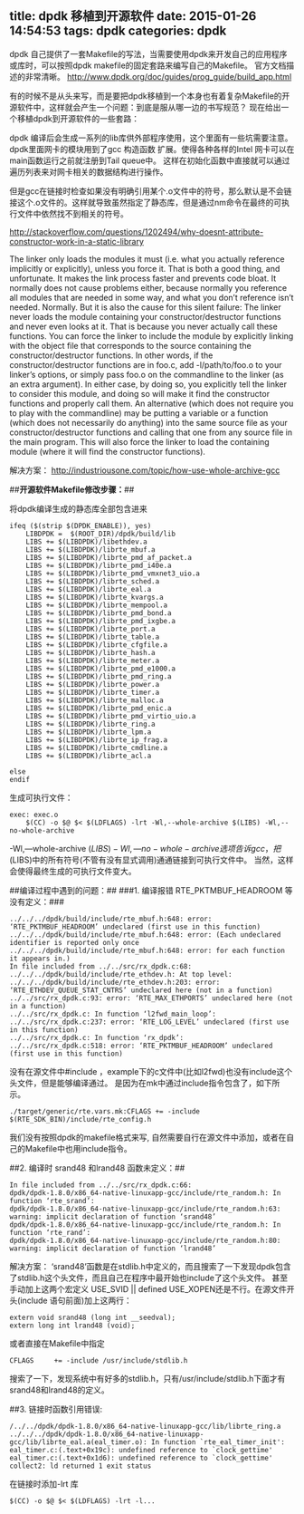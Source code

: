 ﻿title: dpdk 移植到开源软件
date: 2015-01-26 14:54:53
tags: dpdk
categories: dpdk
---
dpdk 自己提供了一套Makefile的写法，当需要使用dpdk来开发自己的应用程序或库时，可以按照dpdk makefile的固定套路来编写自己的Makefile。
官方文档描述的非常清晰。
http://www.dpdk.org/doc/guides/prog_guide/build_app.html

有的时候不是从头来写，而是要把dpdk移植到一个本身也有着复杂Makefile的开源软件中，这样就会产生一个问题：到底是服从哪一边的书写规范？
现在给出一个移植dpdk到开源软件的一些套路：

dpdk 编译后会生成一系列的lib库供外部程序使用，这个里面有一些坑需要注意。dpdk里面网卡的模块用到了gcc 构造函数 扩展。使得各种各样的Intel 网卡可以在main函数运行之前就注册到Tail queue中。
这样在初始化函数中直接就可以通过遍历列表来对网卡相关的数据结构进行操作。
<!-- more -->
但是gcc在链接时检查如果没有明确引用某个.o文件中的符号，那么默认是不会链接这个.o文件的。这样就导致虽然指定了静态库，但是通过nm命令在最终的可执行文件中依然找不到相关的符号。

http://stackoverflow.com/questions/1202494/why-doesnt-attribute-constructor-work-in-a-static-library

The linker only loads the modules it must (i.e. what you actually reference implicitly or explicitly), unless you force it.
That is both a good thing, and unfortunate. It makes the link process faster and prevents code bloat. It normally does not cause problems either, because normally you reference all modules that are needed in some way, and what you don’t reference isn’t needed. Normally.
But it is also the cause for this silent failure: The linker never loads the module containing your constructor/destructor functions and never even looks at it. That is because you never actually call these functions.
You can force the linker to include the module by explicitly linking with the object file that corresponds to the source containing the constructor/destructor functions.
In other words, if the constructor/destructor functions are in foo.c, add -l/path/to/foo.o to your linker’s options, or simply pass foo.o on the commandline to the linker (as an extra argument).
In either case, by doing so, you explicitly tell the linker to consider this module, and doing so will make it find the constructor functions and properly call them.
An alternative (which does not require you to play with the commandline) may be putting a variable or a function (which does not necessarily do anything) into the same source file as your constructor/destructor functions and calling that one from any source file in the main program.
This will also force the linker to load the containing module (where it will find the constructor functions).

解决方案：
http://industriousone.com/topic/how-use-whole-archive-gcc

##**开源软件Makefile修改步骤：**##

将dpdk编译生成的静态库全部包含进来
``` 
ifeq ($(strip $(DPDK_ENABLE)), yes)
    LIBDPDK =  $(ROOT_DIR)/dpdk/build/lib
    LIBS += $(LIBDPDK)/libethdev.a
    LIBS += $(LIBDPDK)/librte_mbuf.a
    LIBS += $(LIBDPDK)/librte_pmd_af_packet.a
    LIBS += $(LIBDPDK)/librte_pmd_i40e.a
    LIBS += $(LIBDPDK)/librte_pmd_vmxnet3_uio.a
    LIBS += $(LIBDPDK)/librte_sched.a
    LIBS += $(LIBDPDK)/librte_eal.a
    LIBS += $(LIBDPDK)/librte_kvargs.a
    LIBS += $(LIBDPDK)/librte_mempool.a
    LIBS += $(LIBDPDK)/librte_pmd_bond.a
    LIBS += $(LIBDPDK)/librte_pmd_ixgbe.a
    LIBS += $(LIBDPDK)/librte_port.a
    LIBS += $(LIBDPDK)/librte_table.a
    LIBS += $(LIBDPDK)/librte_cfgfile.a
    LIBS += $(LIBDPDK)/librte_hash.a
    LIBS += $(LIBDPDK)/librte_meter.a
    LIBS += $(LIBDPDK)/librte_pmd_e1000.a
    LIBS += $(LIBDPDK)/librte_pmd_ring.a
    LIBS += $(LIBDPDK)/librte_power.a
    LIBS += $(LIBDPDK)/librte_timer.a
    LIBS += $(LIBDPDK)/librte_malloc.a
    LIBS += $(LIBDPDK)/librte_pmd_enic.a
    LIBS += $(LIBDPDK)/librte_pmd_virtio_uio.a
    LIBS += $(LIBDPDK)/librte_ring.a
    LIBS += $(LIBDPDK)/librte_lpm.a
    LIBS += $(LIBDPDK)/librte_ip_frag.a
    LIBS += $(LIBDPDK)/librte_cmdline.a
    LIBS += $(LIBDPDK)/librte_acl.a
 
else
endif
```
生成可执行文件：

```
exec: exec.o
    $(CC) -o $@ $< $(LDFLAGS) -lrt -Wl,--whole-archive $(LIBS) -Wl,--no-whole-archive

```
-Wl,—whole-archive $(LIBS) -Wl,—no-whole-archive 选项告诉gcc，把$(LIBS)中的所有符号(不管有没有显式调用)通通链接到可执行文件中。
当然，这样会使得最终生成的可执行文件变大。

##编译过程中遇到的问题：##
###1. 编译报错 RTE_PKTMBUF_HEADROOM 等没有定义：###

```
../../../dpdk/build/include/rte_mbuf.h:648: error: ‘RTE_PKTMBUF_HEADROOM’ undeclared (first use in this function)
../../../dpdk/build/include/rte_mbuf.h:648: error: (Each undeclared identifier is reported only once
../../../dpdk/build/include/rte_mbuf.h:648: error: for each function it appears in.)
In file included from ../../src/rx_dpdk.c:68:
../../../dpdk/build/include/rte_ethdev.h: At top level:
../../../dpdk/build/include/rte_ethdev.h:203: error: ‘RTE_ETHDEV_QUEUE_STAT_CNTRS’ undeclared here (not in a function)
../../src/rx_dpdk.c:93: error: ‘RTE_MAX_ETHPORTS’ undeclared here (not in a function)
../../src/rx_dpdk.c: In function ‘l2fwd_main_loop’:
../../src/rx_dpdk.c:237: error: ‘RTE_LOG_LEVEL’ undeclared (first use in this function)
../../src/rx_dpdk.c: In function ‘rx_dpdk’:
../../src/rx_dpdk.c:518: error: ‘RTE_PKTMBUF_HEADROOM’ undeclared (first use in this function)
```

没有在源文件中#include ，example下的c文件中(比如l2fwd)也没有include这个头文件，但是能够编译通过。
是因为在mk中通过include指令包含了，如下所示。
```
./target/generic/rte.vars.mk:CFLAGS += -include $(RTE_SDK_BIN)/include/rte_config.h

```
我们没有按照dpdk的makefile格式来写, 自然需要自行在源文件中添加，或者在自己的Makefile中也用include指令。

##2. 编译时 srand48 和lrand48 函数未定义：##

```
In file included from ../../src/rx_dpdk.c:66:
dpdk/dpdk-1.8.0/x86_64-native-linuxapp-gcc/include/rte_random.h: In function ‘rte_srand’:
dpdk/dpdk-1.8.0/x86_64-native-linuxapp-gcc/include/rte_random.h:63: warning: implicit declaration of function ‘srand48’
dpdk/dpdk-1.8.0/x86_64-native-linuxapp-gcc/include/rte_random.h: In function ‘rte_rand’:
dpdk/dpdk-1.8.0/x86_64-native-linuxapp-gcc/include/rte_random.h:80: warning: implicit declaration of function ‘lrand48’
```
解决方案：
‘srand48’函数是在stdlib.h中定义的，而且搜索了一下发现dpdk包含了stdlib.h这个头文件，而且自己在程序中最开始也include了这个头文件。
甚至手动加上这两个宏定义 USE_SVID || defined USE_XOPEN还是不行。在源文件开头(include 语句前面)加上这两行：
```
extern void srand48 (long int __seedval);
extern long int lrand48 (void);
```
或者直接在Makefile中指定
```
CFLAGS     += -include /usr/include/stdlib.h
```
搜索了一下，发现系统中有好多的stdlib.h，只有/usr/include/stdlib.h下面才有srand48和lrand48的定义。

##3. 链接时函数引用错误:

```
/../../dpdk/dpdk-1.8.0/x86_64-native-linuxapp-gcc/lib/librte_ring.a
../../../dpdk/dpdk-1.8.0/x86_64-native-linuxapp-gcc/lib/librte_eal.a(eal_timer.o): In function `rte_eal_timer_init':
eal_timer.c:(.text+0x19c): undefined reference to `clock_gettime'
eal_timer.c:(.text+0x1d6): undefined reference to `clock_gettime'
collect2: ld returned 1 exit status
```
在链接时添加-lrt 库

```
$(CC) -o $@ $< $(LDFLAGS) -lrt -l...
```